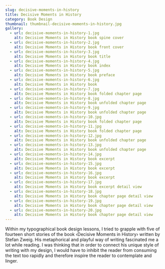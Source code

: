 ```yaml
---
slug: decisive-moments-in-history
title: Decisive Moments in History
category: Book Design
thumbnail: thumbnail-decisive-moments-in-history.jpg
gallery:
  - url: decisive-moments-in-history-1.jpg
    alt: Decisive Moments in History book spine cover
  - url: decisive-moments-in-history-2.jpg
    alt: Decisive Moments in History book front cover
  - url: decisive-moments-in-history-3.jpg
    alt: Decisive Moments in History book title
  - url: decisive-moments-in-history-4.jpg
    alt: Decisive Moments in History book index
  - url: decisive-moments-in-history-5.jpg
    alt: Decisive Moments in History book preface
  - url: decisive-moments-in-history-6.jpg
    alt: Decisive Moments in History book 
  - url: decisive-moments-in-history-7.jpg
    alt: Decisive Moments in History book folded chapter page
  - url: decisive-moments-in-history-8.jpg
    alt: Decisive Moments in History book unfolded chapter page 
  - url: decisive-moments-in-history-9.jpg
    alt: Decisive Moments in History book unfolded chapter page
  - url: decisive-moments-in-history-10.jpg
    alt: Decisive Moments in History book folded chapter page
  - url: decisive-moments-in-history-11.jpg
    alt: Decisive Moments in History book folded chapter page 
  - url: decisive-moments-in-history-12.jpg
    alt: Decisive Moments in History book unfolded chapter page
  - url: decisive-moments-in-history-13.jpg
    alt: Decisive Moments in History book unfolded chapter page
  - url: decisive-moments-in-history-14.jpg
    alt: Decisive Moments in History book excerpt 
  - url: decisive-moments-in-history-15.jpg
    alt: Decisive Moments in History book excerpt
  - url: decisive-moments-in-history-16.jpg
    alt: Decisive Moments in History book excerpt
  - url: decisive-moments-in-history-17.jpg
    alt: Decisive Moments in History book excerpt detail view
  - url: decisive-moments-in-history-18.jpg
    alt: Decisive Moments in History book chapter page detail view
  - url: decisive-moments-in-history-19.jpg
    alt: Decisive Moments in History book chapter page detail view
  - url: decisive-moments-in-history-20.jpg
    alt: Decisive Moments in History book chapter page detail view
---
```

Within my typographical book design lessons, I tried to grapple with five of fourteen short stories of the book ‹Decisive Moments in History› written by Stefan Zweig. His metaphorical and playful way of writing fascinated me a lot while reading. I was thinking that in order to connect his unique style of writing with my design, I would have to inhibit the reader from consuming the text too rapidly and therefore inspire the reader to contemplate and linger.